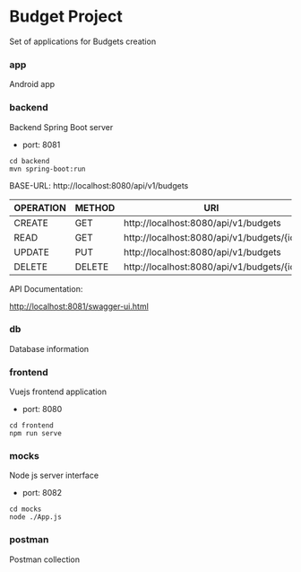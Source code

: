 # Budget Project

Set of applications for Budgets creation

### app

Android app

### backend

Backend Spring Boot server

- port: 8081

```
cd backend
mvn spring-boot:run
```
BASE-URL:   http://localhost:8080/api/v1/budgets

|OPERATION|METHOD|URI|
|---|---|---|
|CREATE|GET|http://localhost:8080/api/v1/budgets|
|READ|GET|http://localhost:8080/api/v1/budgets/{id}|
|UPDATE|PUT|http://localhost:8080/api/v1/budgets|
|DELETE|DELETE|http://localhost:8080/api/v1/budgets/{id}|

API Documentation:

[http://localhost:8081/swagger-ui.html](http://localhost:8081/swagger-ui.html)

### db

Database information

### frontend

Vuejs frontend application

- port: 8080

```
cd frontend
npm run serve
```

### mocks

Node js server interface

- port: 8082

```
cd mocks
node ./App.js
```

### postman

Postman collection